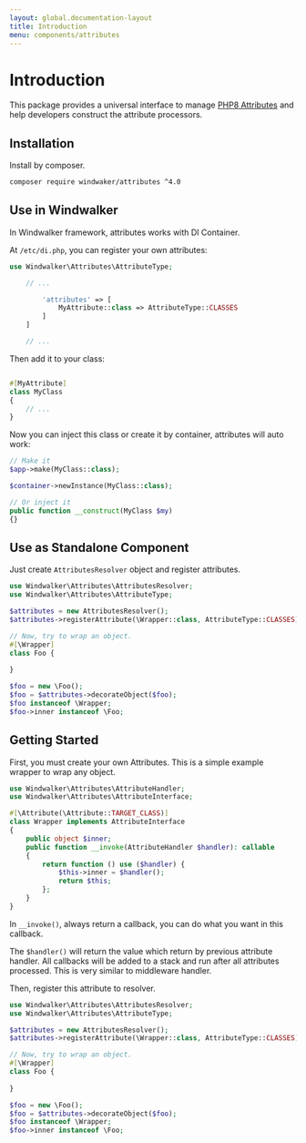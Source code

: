 ```yaml
---
layout: global.documentation-layout
title: Introduction
menu: components/attributes
---
```


# Introduction

This package provides a universal interface to manage [PHP8 Attributes](https://stitcher.io/blog/attributes-in-php-8)
and help developers construct the attribute processors.

## Installation

Install by composer.

```bash
composer require windwaker/attributes ^4.0
```

## Use in Windwalker

In Windwalker framework, attributes works with DI Container.

At `/etc/di.php`, you can register your own attributes:

```php
use Windwalker\Attributes\AttributeType;

    // ...

        'attributes' => [
            MyAttribute::class => AttributeType::CLASSES
        ]
    ]

    // ...
```

Then add it to your class:

```php

#[MyAttribute]
class MyClass
{
    // ...
}
```

Now you can inject this class or create it by container, attributes will auto work:

```php
// Make it
$app->make(MyClass::class);

$container->newInstance(MyClass::class);

// Or inject it
public function __construct(MyClass $my)
{}
```


## Use as Standalone Component

Just create `AttributesResolver` object and register attributes.

```php
use Windwalker\Attributes\AttributesResolver;
use Windwalker\Attributes\AttributeType;

$attributes = new AttributesResolver();
$attributes->registerAttribute(\Wrapper::class, AttributeType::CLASSES);

// Now, try to wrap an object.  
#[\Wrapper] 
class Foo {
    
}

$foo = new \Foo();
$foo = $attributes->decorateObject($foo);
$foo instanceof \Wrapper;
$foo->inner instanceof \Foo;
```

## Getting Started

First, you must create your own Attributes. This is a simple example wrapper to wrap any object.

```php
use Windwalker\Attributes\AttributeHandler;
use Windwalker\Attributes\AttributeInterface;

#[\Attribute(\Attribute::TARGET_CLASS)]
class Wrapper implements AttributeInterface
{
    public object $inner;
    public function __invoke(AttributeHandler $handler): callable
    {
        return function () use ($handler) {
            $this->inner = $handler();
            return $this;
        };
    }
}
```

In `__invoke()`, always return a callback, you can do what you want in this callback.

The `$handler()` will return the value which return by previous attribute handler.
All callbacks will be added to a stack and run after all attributes processed. This is very similar
to middleware handler.

Then, register this attribute to resolver.

```php
use Windwalker\Attributes\AttributesResolver;
use Windwalker\Attributes\AttributeType;

$attributes = new AttributesResolver();
$attributes->registerAttribute(\Wrapper::class, AttributeType::CLASSES);

// Now, try to wrap an object.  
#[\Wrapper] 
class Foo {
    
}

$foo = new \Foo();
$foo = $attributes->decorateObject($foo);
$foo instanceof \Wrapper;
$foo->inner instanceof \Foo;
```
